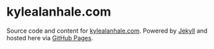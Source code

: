 # kylealanhale.com

Source code and content for [kylealanhale.com](http://kylealanhale.com/). Powered by [Jekyll](https://jekyllrb.com) and hosted here via [GitHub Pages](https://pages.github.com).
